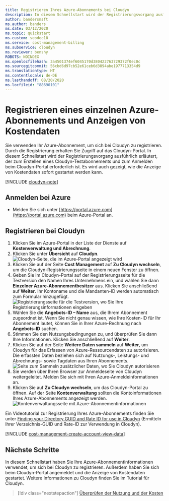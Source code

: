 ```yaml
---
title: Registrieren Ihres Azure-Abonnements bei Cloudyn
description: In diesem Schnellstart wird der Registrierungsvorgang ausführlich erläutert, der zum Erstellen eines Cloudyn-Testabonnements und zum Anmelden beim Cloudyn-Portal erforderlich ist.
author: bandersmsft
ms.author: banders
ms.date: 03/12/2020
ms.topic: quickstart
ms.custom: seodec18
ms.service: cost-management-billing
ms.subservice: cloudyn
ms.reviewer: benshy
ROBOTS: NOINDEX
ms.openlocfilehash: 3a4501374ef6045170d380422763729372f0ec0c
ms.sourcegitcommit: 56cbd6d97cb52e61ceb6d3894abe1977713354d9
ms.translationtype: HT
ms.contentlocale: de-DE
ms.lasthandoff: 08/20/2020
ms.locfileid: "88690101"
---
```

# <a name="register-an-individual-azure-subscription-and-view-cost-data"></a>Registrieren eines einzelnen Azure-Abonnements und Anzeigen von Kostendaten

Sie verwenden Ihr Azure-Abonnement, um sich bei Cloudyn zu registrieren. Durch die Registrierung erhalten Sie Zugriff auf das Cloudyn-Portal. In diesem Schnellstart wird der Registrierungsvorgang ausführlich erläutert, der zum Erstellen eines Cloudyn-Testabonnements und zum Anmelden beim Cloudyn-Portal erforderlich ist. Es wird auch gezeigt, wie die Anzeige von Kostendaten sofort gestartet werden kann.

[!INCLUDE [cloudyn-note](../../../includes/cloudyn-note.md)]

## <a name="sign-in-to-azure"></a>Anmelden bei Azure

- Melden Sie sich unter [https://portal.azure.com](https://portal.azure.com) beim Azure-Portal an.

## <a name="register-with-cloudyn"></a>Registrieren bei Cloudyn

1. Klicken Sie im Azure-Portal in der Liste der Dienste auf **Kostenverwaltung und Abrechnung**.
2. Klicken Sie unter **Übersicht** auf **Cloudyn**.  
    ![Cloudyn-Seite, die im Azure-Portal angezeigt wird](./media/quick-register-azure-sub/cost-mgt-billing-service.png)
3. Klicken Sie auf der Seite **Cost Management** auf **Zu Cloudyn wechseln**, um die Cloudyn-Registrierungsseite in einem neuen Fenster zu öffnen.
4. Geben Sie im Cloudyn-Portal auf der Registrierungsseite für die Testversion den Namen Ihres Unternehmens ein, und wählen Sie dann **Einzelner Azure-Abonnementbesitzer** aus. Klicken Sie anschließend auf **Weiter**. Ihr Kontoname und die Mandanten-ID werden automatisch zum Formular hinzugefügt.  
    ![Registrierungsseite für die Testversion, wo Sie Ihre Registrierungsinformationen eingeben](./media/quick-register-azure-sub/trial-reg-ind.png)
5. Wählen Sie die **Angebots-ID – Name** aus, die Ihrem Abonnement zugeordnet ist. Wenn Sie nicht genau wissen, wie Ihre Kosten-ID für Ihr Abonnement lautet, können Sie in Ihrer Azure-Rechnung nach **Angebots-ID** suchen.
6. Stimmen Sie den Nutzungsbedingungen zu, und überprüfen Sie dann Ihre Informationen. Klicken Sie anschließend auf **Weiter**.
7. Klicken Sie auf der Seite **Weitere Daten sammeln** auf **Weiter**, um Cloudyn für das Erfassen von Azure-Ressourcendaten zu autorisieren. Die erfassten Daten beziehen sich auf Nutzungs-, Leistungs- und Abrechnungs- sowie Tagdaten aus Ihren Abonnements.  
    ![Seite zum Sammeln zusätzlicher Daten, wo Sie Cloudyn autorisieren](./media/quick-register-azure-sub/gather-additional.png)
8. Sie werden über Ihren Browser zur Anmeldeseite von Cloudyn weitergeleitet. Melden Sie sich mit Ihren Azure-Anmeldeinformationen an.
9. Klicken Sie auf **Zu Cloudyn wechseln**, um das Cloudyn-Portal zu öffnen. Auf der Seite **Kontenverwaltung** sollten die Kontoinformationen Ihres Azure-Abonnements angezeigt werden.  
    ![Kontenverwaltungsseite mit Azure-Abonnementinformationen](./media/quick-register-azure-sub/accounts-mgt.png)

Ein Videotutorial zur Registrierung Ihres Azure-Abonnements finden Sie unter [Finding your Directory GUID and Rate ID for use in Cloudyn](https://youtu.be/PaRjnyaNGMI) (Ermitteln Ihrer Verzeichnis-GUID und Rate-ID zur Verwendung in Cloudyn).

[!INCLUDE [cost-management-create-account-view-data](../../../includes/cost-management-create-account-view-data.md)]

## <a name="next-steps"></a>Nächste Schritte

In diesem Schnellstart haben Sie Ihre Azure-Abonnementinformationen verwendet, um sich bei Cloudyn zu registrieren. Außerdem haben Sie sich beim Cloudyn-Portal angemeldet und die Anzeige von Kostendaten gestartet. Weitere Informationen zu Cloudyn finden Sie im Tutorial für Cloudyn.

> [!div class="nextstepaction"]
> [Überprüfen der Nutzung und der Kosten](tutorial-review-usage.md)
